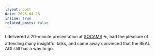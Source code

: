 ```yaml
---
layout: post
date: 2025-04-26
inline: true
related_posts: false
---
```


I delivered a 20-minute presentation at [SOCAMS](https://www.socams.org) ☕, had the pleasure of attending many insightful talks, and came away convinced that the REAL AGI still has a way to go.
